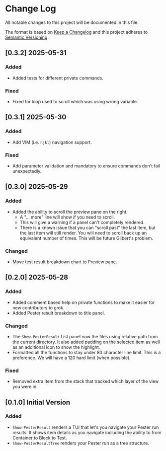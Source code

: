 # Change Log

All notable changes to this project will be documented in this file.

The format is based on [Keep a Changelog](http://keepachangelog.com/)
and this project adheres to [Semantic Versioning](http://semver.org/).

## [0.3.2] 2025-05-31

### Added

- Added tests for different private commands.

### Fixed

- Fixed for loop used to scroll which was using wrong variable.

## [0.3.1] 2025-05-30

### Added

- Add VIM (i.e. `hjkl`) navigation support.

### Fixed

- Add parameter validation and mandatory to ensure commands don't fail
  unexpectedly.

## [0.3.0] 2025-05-29

### Added

- Added the ability to scroll the preview pane on the right.
  - A "... more" line will show if you need to scroll.
  - This will give a warning if a panel can't completely rendered.
  - There is a known issue that you can "scroll past" the last item, but the
    last item will still render. You will need to scroll back up an equivalent
    number of times. This will be future Gilbert's problem.

### Changed

- Move test result breakdown chart to Preview pane.

## [0.2.0] 2025-05-28

### Added

- Added comment based help on private functions to make it easier for new
  contributors to grok.
- Added Pester result breakdown to title panel.

### Changed

- The `Show-PesterResult` List panel now the files using relative path from the
  current directory. It also added padding on the selected item as well as an
  additional icon to show the highlight.
- Formatted all the functions to stay under 80 character line limit. This is a
  preference. We will have a 120 hard limit (when possible).

### Fixed

- Removed extra item from the stack that tracked which layer of the view you
  were in.

## [0.1.0] Initial Version

### Added

- `Show-PesterResult` renders a TUI that let's you navigate your Pester run
  results. It shows item details as you navigate including the ability to from
  Container to Block to Test.
- `Show-PesterResultTree` renders your Pester run as a tree structure.
